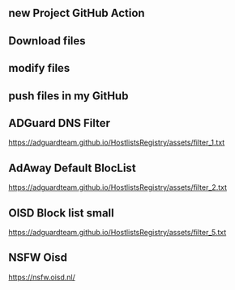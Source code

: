 ## new Project GitHub Action
## Download files
## modify files
## push files in my GitHub

## ADGuard DNS Filter
https://adguardteam.github.io/HostlistsRegistry/assets/filter_1.txt

## AdAway Default BlocList
https://adguardteam.github.io/HostlistsRegistry/assets/filter_2.txt

## OISD Block list small
https://adguardteam.github.io/HostlistsRegistry/assets/filter_5.txt

## NSFW Oisd
https://nsfw.oisd.nl/

